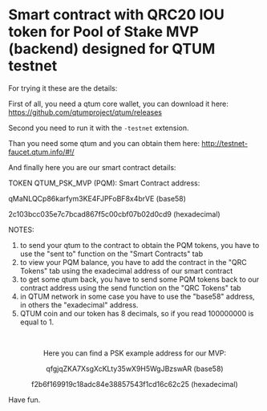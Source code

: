 # Smart contract with QRC20 IOU token for Pool of Stake MVP (backend) designed for QTUM testnet

For trying it these are the details:

First of all, you need a qtum core wallet, you can download it here: https://github.com/qtumproject/qtum/releases

Second you need to run it with the `-testnet` extension.

Than you need some qtum and you can obtain them here: http://testnet-faucet.qtum.info/#!/

And finally here you are our smart contract details:

TOKEN QTUM_PSK_MVP (PQM):
Smart Contract address:

qMaNLQCp86karfym3KE4FJPFoBF8x4brVE (base58)

2c103bcc035e7c7bcad867f5c00cbf07b02d0cd9 (hexadecimal)

NOTES:

1) to send your qtum to the contract to obtain the PQM tokens, you have to use the "sent to" function on the "Smart Contracts" tab
2) to view your PQM balance, you have to add the contract in the "QRC Tokens" tab using the exadecimal address of our smart contract
3) to get some qtum back, you have to send some PQM tokens back to our contract address using the send function on the "QRC Tokens" tab
4) in QTUM network in some case you have to use the "base58" address, in others the "exadecimal" address.
5) QTUM coin and our token has 8 decimals, so if you read 100000000 is equal to 1.
<br>
<p align="center">Here you can find a PSK example address for our MVP:</p>
  
<p align="center">qfgjqZKA7XsgXcKLty35wX9H5WgJBzswAR (base58)</p>

<p align="center">f2b6f169919c18adc84e38857543f1cd16c62c25 (hexadecimal)</p>

Have fun.
